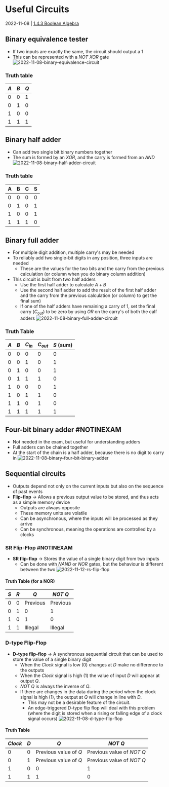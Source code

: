 # Useful Circuits
2022-11-08 | [1.4.3 Boolean Algebra](1.4.3%20Boolean%20Algebra.md)

## Binary equivalence tester
- If two inputs are exactly the same, the circuit should output a 1
- This can be represented with a *NOT XOR* gate
![2022-11-08-binary-equivalence-circuit](2022-11-08-binary-equivalence-circuit.png)

### Truth table
| $A$   | $B$   | $Q$   |
| --- | --- | --- |
| 0   | 0   | 1   |
| 0   | 1   | 0   |
| 1   | 0   | 0   |
| 1   | 1   | 1   |

## Binary half adder
- Can add two single bit binary numbers together
- The sum is formed by an *XOR*, and the carry is formed from an *AND*
![2022-11-08-binary-half-adder-circuit](2022-11-08-binary-half-adder-circuit.png)

### Truth table
| A   | B   | C   | S   |
| --- | --- | --- | --- |
| 0   | 0   | 0   | 0   |
| 0   | 1   | 0   | 1   |
| 1   | 0   | 0   | 1   |
| 1   | 1   | 1   | 0   |

## Binary full adder
- For multiple digit addition, multiple carry's may be needed
- To reliably add two single-bit digits in any position, three inputs are needed
	- These are the values for the two bits and the carry from the previous calculation (or column when you do binary column addition)
- This circuit is built from two half adders
	- Use the first half adder to calculate $A + B$
	- Use the second half adder to add the result of the first half adder and the carry from the previous calculation (or column) to get the final sum)
	- If one of the half adders have remaining a carry of 1, set the final carry ($C_{out}$) to be zero by using *OR* on the carry's of both the calf adders
![2022-11-08-binary-full-adder-circuit](2022-11-08-binary-full-adder-circuit.png)

### Truth Table
| $A$ | $B$ | $C_{in}$ | $C_{out}$ | $S$ (sum) |
| --- | --- | -------- | --------- | --------- |
| 0   | 0   | 0        | 0         | 0         |
| 0   | 0   | 1        | 0         | 1         |
| 0   | 1   | 0        | 0         | 1         |
| 0   | 1   | 1        | 1         | 0         |
| 1   | 0   | 0        | 0         | 1         |
| 1   | 0   | 1        | 1         | 0         |
| 1   | 1   | 0        | 1         | 0         |
| 1   | 1   | 1        | 1         | 1         |

## Four-bit binary adder #NOTINEXAM
- Not needed in the exam, but useful for understanding adders
- Full adders can be chained together
- At the start of the chain is a half adder, because there is no digit to carry in
![2022-11-08-binary-four-bit-binary-adder](2022-11-08-binary-four-bit-binary-adder.png)

## Sequential circuits
- Outputs depend not only on the current inputs but also on the sequence of past events
- **Flip-flop** -> Allows a previous output value to be stored, and thus acts as a simple memory device
	- Outputs are always opposite
	- These memory units are volatile
	- Can be asynchronous, where the inputs will be processed as they arrive
	- Can be synchronous, meaning the operations are controlled by a clocks

### SR Flip-Flop #NOTINEXAM
- **SR flip-flop** -> Stores the value of a single binary digit from two inputs
	- Can be done with *NAND* or *NOR* gates, but the behaviour is different between the two
![2022-11-12-rs-flip-flop](2022-11-12-rs-flip-flop.png)

#### Truth Table (for a NOR)
| $S$ | $R$ | $Q$      | *NOT* $Q$ |
| --- | --- | -------- | --------- |
| 0   | 0   | Previous | Previous  |
| 0   | 1   | 0        | 1         |
| 1   | 0   | 1        | 0         |
| 1   | 1   | Illegal  | Illegal   |

### D-type Flip-Flop
- **D-type flip-flop** -> A synchronous sequential circuit that can be used to store the value of a single binary digit
	- When the $Clock$ signal is low (0) changes at $D$ make no difference to the outputs
	- When the $Clock$ signal is high (1) the value of input $D$ will appear at output $Q$.
	- *NOT* $Q$ is always the inverse of $Q$.
	- If there are changes in the data during the period when the clock signal is high (1), the output at $Q$ will change in line with $D$.
		- This may not be a desirable feature of the circuit.
		- An edge-triggered D-type flip flop will deal with this problem (where the digit is stored when a rising or falling edge of a clock signal occurs)
![2022-11-08-d-type-flip-flop](2022-11-08-d-type-flip-flop.png)

#### Truth Table
| $Clock$ | $D$ | $Q$                   | *NOT* $Q$                   |
| ------- | --- | --------------------- | --------------------------- |
| 0       | 0   | Previous value of $Q$ | Previous value of *NOT* $Q$ |
| 0       | 1   | Previous value of $Q$ | Previous value of *NOT* $Q$ |
| 1       | 0   | 0                     | 1                           |
| 1       | 1   | 1                     | 0                           |
